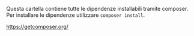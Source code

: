 Questa cartella contiene tutte le dipendenze installabili tramite composer. Per installare le dipendenze utilizzare `composer install`.

<https://getcomposer.org/>
